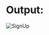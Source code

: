 # Output:

![SignUp](https://user-images.githubusercontent.com/109715980/193609424-ddc3d2cb-b003-4f6f-8c81-0d8725a7e2e2.png)
